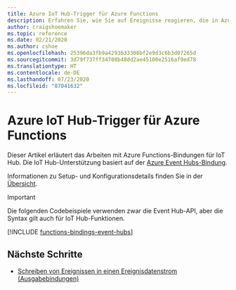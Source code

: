 ```yaml
---
title: Azure IoT Hub-Trigger für Azure Functions
description: Erfahren Sie, wie Sie auf Ereignisse reagieren, die in Azure Functions an einen IoT Hub-Ereignisdatenstrom gesendet werden.
author: craigshoemaker
ms.topic: reference
ms.date: 02/21/2020
ms.author: cshoe
ms.openlocfilehash: 25396da3fb9a4293633308bf2e9d3c6b3d07265d
ms.sourcegitcommit: 3d79f737ff34708b48dd2ae45100e2516af9ed78
ms.translationtype: HT
ms.contentlocale: de-DE
ms.lasthandoff: 07/23/2020
ms.locfileid: "87041632"
---
```

# <a name="azure-iot-hub-trigger-for-azure-functions"></a>Azure IoT Hub-Trigger für Azure Functions

Dieser Artikel erläutert das Arbeiten mit Azure Functions-Bindungen für IoT Hub. Die IoT Hub-Unterstützung basiert auf der [Azure Event Hubs-Bindung](functions-bindings-event-hubs.md).

Informationen zu Setup- und Konfigurationsdetails finden Sie in der [Übersicht](functions-bindings-event-iot.md).

> [!IMPORTANT]
> Die folgenden Codebeispiele verwenden zwar die Event Hub-API, aber die Syntax gilt auch für IoT Hub-Funktionen.

[!INCLUDE [functions-bindings-event-hubs](../../includes/functions-bindings-event-hubs-trigger.md)]

## <a name="next-steps"></a>Nächste Schritte

- [Schreiben von Ereignissen in einen Ereignisdatenstrom (Ausgabebindungen)](./functions-bindings-event-iot-output.md)
